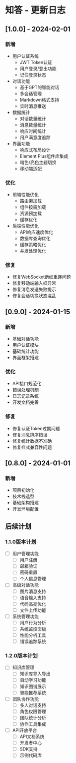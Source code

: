 # 知答 - 更新日志

## [1.0.0] - 2024-02-01
### 新增
- 用户认证系统
  - JWT Token认证
  - 用户登录/登出功能
  - 记住登录状态
- 对话功能
  - 基于GPT的智能对话
  - 多会话管理
  - Markdown格式支持
  - 实时消息推送
- 数据统计
  - 对话数量统计
  - 消息数量统计
  - 响应时间统计
  - 用户满意度追踪
- 界面功能
  - 响应式布局设计
  - Element Plus组件库集成
  - 暗色/亮色主题切换
  - 移动端适配

### 优化
- 前端性能优化
  - 路由懒加载
  - 组件按需加载
  - 资源预加载
  - 缓存优化
- 后端性能优化
  - API响应速度优化
  - 数据库查询优化
  - 缓存策略优化
  - 并发处理优化

### 修复
- 修复WebSocket断线重连问题
- 修复移动端输入框异常
- 修复消息发送失败提示
- 修复会话切换状态混乱

## [0.9.0] - 2024-01-15
### 新增
- 基础对话功能
- 用户认证模块
- 基础统计功能
- 界面框架搭建

### 优化
- API接口规范化
- 错误处理机制
- 日志记录系统
- 开发文档完善

### 修复
- 修复认证Token过期问题
- 修复消息排序错误
- 修复统计数据不准确
- 修复样式兼容性问题

## [0.8.0] - 2024-01-01
### 新增
- 项目初始化
- 技术栈选型
- 基础架构搭建
- 开发环境配置

## 后续计划

### 1.1.0版本计划
- [ ] 用户管理功能
  - [ ] 用户注册
  - [ ] 邮箱验证
  - [ ] 密码重置
  - [ ] 个人信息管理

- [ ] 高级对话功能
  - [ ] 图片消息支持
  - [ ] 语音输入支持
  - [ ] 代码高亮优化
  - [ ] 文件上传功能

- [ ] 系统管理功能
  - [ ] 用户行为分析
  - [ ] 系统监控面板
  - [ ] 性能分析工具
  - [ ] 错误追踪系统

### 1.2.0版本计划
- [ ] 知识库管理
  - [ ] 知识库导入导出
  - [ ] 自动学习功能
  - [ ] 知识图谱展示
  - [ ] 智能推荐系统

- [ ] 团队协作功能
  - [ ] 多人对话支持
  - [ ] 角色权限管理
  - [ ] 团队统计分析
  - [ ] 协作工具集成

- [ ] API开放平台
  - [ ] API文档系统
  - [ ] 开发者中心
  - [ ] SDK支持
  - [ ] 示例代码库